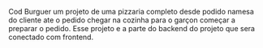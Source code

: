 Cod Burguer um projeto de uma pizzaria completo desde podido namesa do cliente ate o pedido chegar na cozinha para o garçon começar a preparar o pedido.
Esse projeto e a parte do backend do projeto que sera  conectado com frontend.



